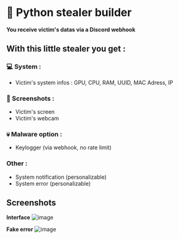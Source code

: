 # 🐍 Python stealer builder

**You receive victim's datas via a Discord webhook**

## With this little stealer you get :

### 💻 System :

- Victim's system infos : GPU, CPU, RAM, UUID, MAC Adress, IP

### 📸 Screenshots :

- Victim's screen
- Victim's webcam

### 💀 Malware option : 

- Keylogger (via webhook, no rate limit)

### Other :

- System notification (personalizable)
- System error (personalizable)

## Screenshots

**Interface**
![image](https://github.com/user-attachments/assets/6fb1522c-8780-4cc9-a1a9-ac98fac7ff01)

**Fake error**
![image](https://github.com/user-attachments/assets/55d6a057-bf2e-40a3-ad47-8b15baea9de4)
